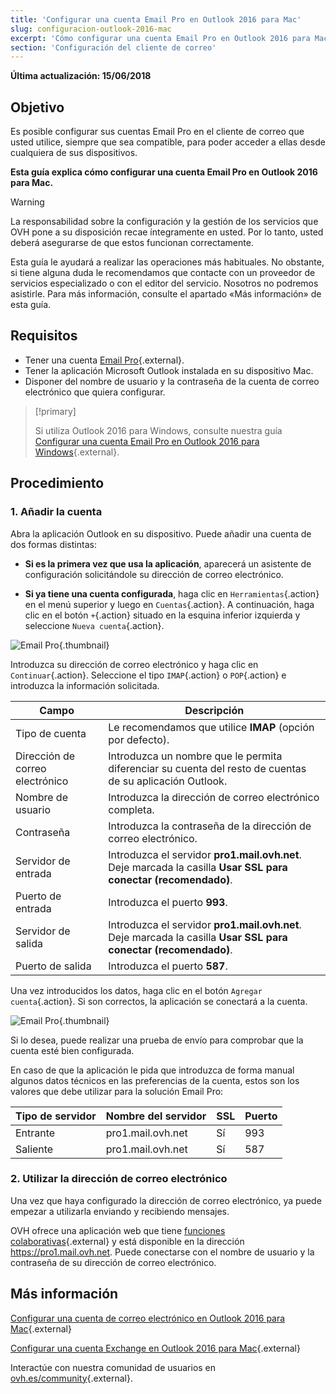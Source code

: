 ```yaml
---
title: 'Configurar una cuenta Email Pro en Outlook 2016 para Mac'
slug: configuracion-outlook-2016-mac
excerpt: 'Cómo configurar una cuenta Email Pro en Outlook 2016 para Mac'
section: 'Configuración del cliente de correo'
---
```


**Última actualización: 15/06/2018**

## Objetivo

Es posible configurar sus cuentas Email Pro en el cliente de correo que usted utilice, siempre que sea compatible, para poder acceder a ellas desde cualquiera de sus dispositivos.

**Esta guía explica cómo configurar una cuenta Email Pro en Outlook 2016 para Mac.**

> [!warning]
>
> La responsabilidad sobre la configuración y la gestión de los servicios que OVH pone a su disposición recae íntegramente en usted. Por lo tanto, usted deberá asegurarse de que estos funcionan correctamente.
> 
> Esta guía le ayudará a realizar las operaciones más habituales. No obstante, si tiene alguna duda le recomendamos que contacte con un proveedor de servicios especializado o con el editor del servicio. Nosotros no podremos asistirle. Para más información, consulte el apartado «Más información» de esta guía.
> 

## Requisitos

- Tener una cuenta [Email Pro](https://www.ovh.es/emails/email-pro/){.external}.
- Tener la aplicación Microsoft Outlook instalada en su dispositivo Mac.
- Disponer del nombre de usuario y la contraseña de la cuenta de correo electrónico que quiera configurar.

> [!primary]
>
> Si utiliza Outlook 2016 para Windows, consulte nuestra guía [Configurar una cuenta Email Pro en Outlook 2016 para Windows](https://docs.ovh.com/es/emails-pro/configuracion-outlook-2016/){.external}.
>

## Procedimiento

### 1. Añadir la cuenta

Abra la aplicación Outlook en su dispositivo. Puede añadir una cuenta de dos formas distintas:

- **Si es la primera vez que usa la aplicación**, aparecerá un asistente de configuración solicitándole su dirección de correo electrónico.

- **Si ya tiene una cuenta configurada**, haga clic en `Herramientas`{.action} en el menú superior y luego en `Cuentas`{.action}. A continuación, haga clic en el botón `+`{.action} situado en la esquina inferior izquierda y seleccione `Nueva cuenta`{.action}.

![Email Pro](images/configuration-outlook-2016-mac-step1.png){.thumbnail}

Introduzca su dirección de correo electrónico y haga clic en `Continuar`{.action}. Seleccione el tipo `IMAP`{.action} o `POP`{.action} e introduzca la información solicitada.

|Campo|Descripción|
|---|---|
|Tipo de cuenta|Le recomendamos que utilice **IMAP** (opción por defecto).|
|Dirección de correo electrónico|Introduzca un nombre que le permita diferenciar su cuenta del resto de cuentas de su aplicación Outlook.|
|Nombre de usuario|Introduzca la dirección de correo electrónico completa.|
|Contraseña|Introduzca la contraseña de la dirección de correo electrónico.|
|Servidor de entrada|Introduzca el servidor **pro1.mail.ovh.net**. Deje marcada la casilla **Usar SSL para conectar (recomendado)**.|
|Puerto de entrada|Introduzca el puerto **993**.|
|Servidor de salida|Introduzca el servidor **pro1.mail.ovh.net**. Deje marcada la casilla **Usar SSL para conectar (recomendado)**.|
|Puerto de salida|Introduzca el puerto **587**.|

Una vez introducidos los datos, haga clic en el botón `Agregar cuenta`{.action}. Si son correctos, la aplicación se conectará a la cuenta.

![Email Pro](images/configuration-outlook-2016-mac-step2.png){.thumbnail}

Si lo desea, puede realizar una prueba de envío para comprobar que la cuenta esté bien configurada.

En caso de que la aplicación le pida que introduzca de forma manual algunos datos técnicos en las preferencias de la cuenta, estos son los valores que debe utilizar para la solución Email Pro:

|Tipo de servidor|Nombre del servidor|SSL|Puerto|
|---|---|---|---|
|Entrante|pro1.mail.ovh.net|Sí|993|
|Saliente|pro1.mail.ovh.net|Sí|587|

### 2. Utilizar la dirección de correo electrónico

Una vez que haya configurado la dirección de correo electrónico, ya puede empezar a utilizarla enviando y recibiendo mensajes.

OVH ofrece una aplicación web que tiene [funciones colaborativas](https://www.ovh.es/emails/){.external} y está disponible en la dirección <https://pro1.mail.ovh.net>. Puede conectarse con el nombre de usuario y la contraseña de su dirección de correo electrónico.

## Más información

[Configurar una cuenta de correo electrónico en Outlook 2016 para Mac](https://docs.ovh.com/es/emails/configuracion-outlook-2016-mac/){.external}

[Configurar una cuenta Exchange en Outlook 2016 para Mac](https://docs.ovh.com/es/microsoft-collaborative-solutions/configuracion-outlook-2016-mac/){.external}

Interactúe con nuestra comunidad de usuarios en [ovh.es/community](https://www.ovh.es/community/){.external}.